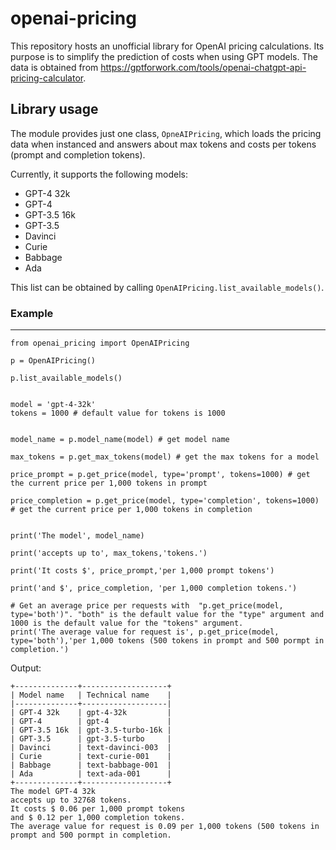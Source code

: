 # openai-pricing

This repository hosts an unofficial library for OpenAI pricing calculations. Its purpose is to simplify the prediction of costs when using GPT models. The data is obtained from https://gptforwork.com/tools/openai-chatgpt-api-pricing-calculator.

##  Library usage

The module provides just one class, `OpneAIPricing`, which loads the pricing data when instanced and answers about max tokens and costs per tokens (prompt and completion tokens).

Currently, it supports the following models:

- GPT-4 32k
- GPT-4
- GPT-3.5 16k
- GPT-3.5
- Davinci
- Curie
- Babbage
- Ada

This list can be obtained by calling `OpenAIPricing.list_available_models()`.

### Example
-----------

```shell
from openai_pricing import OpenAIPricing

p = OpenAIPricing()

p.list_available_models()


model = 'gpt-4-32k'
tokens = 1000 # default value for tokens is 1000 


model_name = p.model_name(model) # get model name

max_tokens = p.get_max_tokens(model) # get the max tokens for a model 

price_prompt = p.get_price(model, type='prompt', tokens=1000) # get the current price per 1,000 tokens in prompt 

price_completion = p.get_price(model, type='completion', tokens=1000) # get the current price per 1,000 tokens in completion  


print('The model', model_name)

print('accepts up to', max_tokens,'tokens.')

print('It costs $', price_prompt,'per 1,000 prompt tokens')

print('and $', price_completion, 'per 1,000 completion tokens.')

# Get an average price per requests with  "p.get_price(model, type='both')". "both" is the default value for the "type" argument and 1000 is the default value for the "tokens" argument.
print('The average value for request is', p.get_price(model, type='both'),'per 1,000 tokens (500 tokens in prompt and 500 pormpt in completion.')
```

Output:

```shell
+--------------+-------------------+
| Model name   | Technical name    |
|--------------+-------------------|
| GPT-4 32k    | gpt-4-32k         |
| GPT-4        | gpt-4             |
| GPT-3.5 16k  | gpt-3.5-turbo-16k |
| GPT-3.5      | gpt-3.5-turbo     |
| Davinci      | text-davinci-003  |
| Curie        | text-curie-001    |
| Babbage      | text-babbage-001  |
| Ada          | text-ada-001      |
+--------------+-------------------+
The model GPT-4 32k
accepts up to 32768 tokens.
It costs $ 0.06 per 1,000 prompt tokens
and $ 0.12 per 1,000 completion tokens.
The average value for request is 0.09 per 1,000 tokens (500 tokens in prompt and 500 pormpt in completion.
```

